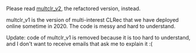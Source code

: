 Please read [multclr_v2](../multclr_v2), the refactored version, instead.

multclr_v1 is the version of multi-interest CLRec that we have deployed online sometime in 2020. The code is messy and
hard to understand.

Update: code of multclr_v1 is removed because it is too hard to understand, and I don't want to receive emails that ask
me to explain it :(
